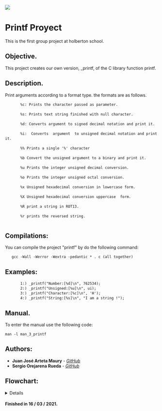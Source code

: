 [![](https://www.holbertonschool.com/holberton-logo.png)](https://www.holbertonschool.com/)

# Printf Proyect
This is the first group project at holberton school.

## Objective. ##
This project creates our own version, _printf, of the C library function printf. 



## Description. ##

Print arguments according to a format type.
the formats are as follows.

```
       %c: Prints the character passed as parameter.

       %s: Prints text string finished with null character.

       %d: Converts argument to signed decimal notation and print it.

       %i:  Converts  argument  to unsigned decimal notation and print it.

       %% Prints a single '%' character

       %b Convert the unsigned argument to a binary and print it.

       %u Prints the integer unsigned decimal conversion.

       %o Prints the integer unsigned octal conversion.

       %x Unsigned hexadecimal conversion in lowercase form.

       %X Unsigned hexadecimal conversion uppercase  form.
       
       %R print a string in ROT13.
       
       %r prints the reversed string.
       
```
## Compilations: ##
  You can compile the project "printf" by do the following command:

       gcc -Wall -Werror -Wextra -pedantic * . c (all together) 
       
       
## Examples: ##
```
       1:) _printf("Number:[%d]\n", 762534);
       2:) _printf("Unsigned:[%u]\n", ui);
       3:) _printf("Character:[%c]\n", 'H');
       4:) _printf("String:[%s]\n", "I am a string !");
```
## Manual. ##
To enter the manual use the following code:
```
man -l man_3_printf
```
## Authors: ##

* **Juan José Arteta Maury** - [*GitHub*](https://github.com/jj131204)
* **Sergio Orejarena Rueda** - [*GitHub*](https://github.com/SergioO21)

## Flowchart: ##
<details>
       <img src= "https://github.com/SergioO21/printf/blob/main/Flowchart.png" />
</details>

#### Finished in 16 / 03 / 2021. ####

